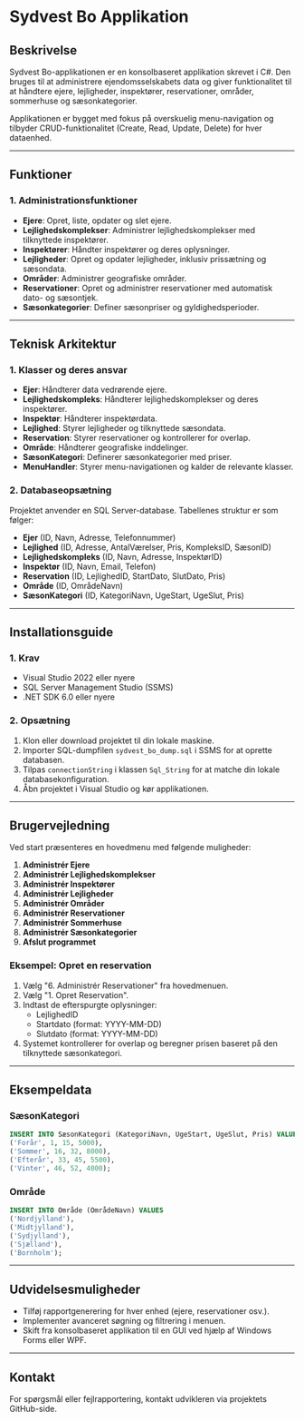 # Sydvest Bo Applikation

## Beskrivelse
Sydvest Bo-applikationen er en konsolbaseret applikation skrevet i C#. Den bruges til at administrere ejendomsselskabets data og giver funktionalitet til at håndtere ejere, lejligheder, inspektører, reservationer, områder, sommerhuse og sæsonkategorier.

Applikationen er bygget med fokus på overskuelig menu-navigation og tilbyder CRUD-funktionalitet (Create, Read, Update, Delete) for hver dataenhed.

---

## Funktioner

### 1. Administrationsfunktioner

- **Ejere**: Opret, liste, opdater og slet ejere.
- **Lejlighedskomplekser**: Administrer lejlighedskomplekser med tilknyttede inspektører.
- **Inspektører**: Håndter inspektører og deres oplysninger.
- **Lejligheder**: Opret og opdater lejligheder, inklusiv prissætning og sæsondata.
- **Områder**: Administrer geografiske områder.
- **Reservationer**: Opret og administrer reservationer med automatisk dato- og sæsontjek.
- **Sæsonkategorier**: Definer sæsonpriser og gyldighedsperioder.

---

## Teknisk Arkitektur

### 1. Klasser og deres ansvar

- **Ejer**: Håndterer data vedrørende ejere.
- **Lejlighedskompleks**: Håndterer lejlighedskomplekser og deres inspektører.
- **Inspektør**: Håndterer inspektørdata.
- **Lejlighed**: Styrer lejligheder og tilknyttede sæsondata.
- **Reservation**: Styrer reservationer og kontrollerer for overlap.
- **Område**: Håndterer geografiske inddelinger.
- **SæsonKategori**: Definerer sæsonkategorier med priser.
- **MenuHandler**: Styrer menu-navigationen og kalder de relevante klasser.

### 2. Databaseopsætning

Projektet anvender en SQL Server-database. Tabellenes struktur er som følger:

- **Ejer** (ID, Navn, Adresse, Telefonnummer)
- **Lejlighed** (ID, Adresse, AntalVærelser, Pris, KompleksID, SæsonID)
- **Lejlighedskompleks** (ID, Navn, Adresse, InspektørID)
- **Inspektør** (ID, Navn, Email, Telefon)
- **Reservation** (ID, LejlighedID, StartDato, SlutDato, Pris)
- **Område** (ID, OmrådeNavn)
- **SæsonKategori** (ID, KategoriNavn, UgeStart, UgeSlut, Pris)

---

## Installationsguide

### 1. Krav

- Visual Studio 2022 eller nyere
- SQL Server Management Studio (SSMS)
- .NET SDK 6.0 eller nyere

### 2. Opsætning

1. Klon eller download projektet til din lokale maskine.
2. Importer SQL-dumpfilen `sydvest_bo_dump.sql` i SSMS for at oprette databasen.
3. Tilpas `connectionString` i klassen `Sql_String` for at matche din lokale databasekonfiguration.
4. Åbn projektet i Visual Studio og kør applikationen.

---

## Brugervejledning

Ved start præsenteres en hovedmenu med følgende muligheder:

1. **Administrér Ejere**
2. **Administrér Lejlighedskomplekser**
3. **Administrér Inspektører**
4. **Administrér Lejligheder**
5. **Administrér Områder**
6. **Administrér Reservationer**
7. **Administrér Sommerhuse**
8. **Administrér Sæsonkategorier**
9. **Afslut programmet**

### Eksempel: Opret en reservation

1. Vælg "6. Administrér Reservationer" fra hovedmenuen.
2. Vælg "1. Opret Reservation".
3. Indtast de efterspurgte oplysninger:
   - LejlighedID
   - Startdato (format: YYYY-MM-DD)
   - Slutdato (format: YYYY-MM-DD)
4. Systemet kontrollerer for overlap og beregner prisen baseret på den tilknyttede sæsonkategori.

---

## Eksempeldata

### SæsonKategori

```sql
INSERT INTO SæsonKategori (KategoriNavn, UgeStart, UgeSlut, Pris) VALUES
('Forår', 1, 15, 5000),
('Sommer', 16, 32, 8000),
('Efterår', 33, 45, 5500),
('Vinter', 46, 52, 4000);
```

### Område

```sql
INSERT INTO Område (OmrådeNavn) VALUES
('Nordjylland'),
('Midtjylland'),
('Sydjylland'),
('Sjælland'),
('Bornholm');
```

---

## Udvidelsesmuligheder

- Tilføj rapportgenerering for hver enhed (ejere, reservationer osv.).
- Implementer avanceret søgning og filtrering i menuen.
- Skift fra konsolbaseret applikation til en GUI ved hjælp af Windows Forms eller WPF.

---

## Kontakt

For spørgsmål eller fejlrapportering, kontakt udvikleren via projektets GitHub-side.

